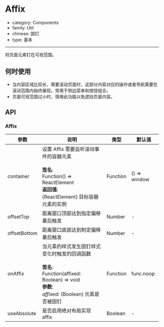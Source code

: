 # Affix

-   category: Components
-   family: Util
-   chinese: 固钉
-   type: 基本

---

将页面元素钉在可视范围。

## 何时使用

-   当内容区域比较长，需要滚动页面时，这部分内容对应的操作或者导航需要在滚动范围内始终展现。常用于侧边菜单和按钮组合。
-   页面可视范围过小时，慎用此功能以免遮挡页面内容。

## API

### Affix

| 参数           | 说明                                                                                                                          | 类型       | 默认值          |
| ------------ | --------------------------------------------------------------------------------------------------------------------------- | -------- | ------------ |
| container    | 设置 Affix 需要监听滚动事件的容器元素<br/><br/>**签名**:<br/>Function() => ReactElement<br/>**返回值**:<br/>{ReactElement} 目标容器元素的实例<br/>       | Function | () => window |
| offsetTop    | 距离窗口顶部达到指定偏移量后触发                                                                                                            | Number   | -            |
| offsetBottom | 距离窗口底部达到制定偏移量后触发                                                                                                            | Number   | -            |
| onAffix      | 当元素的样式发生固钉样式变化时触发的回调函数<br/><br/>**签名**:<br/>Function(affixed: Boolean) => void<br/>**参数**:<br/>_affixed_: {Boolean} 元素是否被固钉 | Function | func.noop    |
| useAbsolute  | 是否启用绝对布局实现 affix                                                                                                            | Boolean  | -            |
